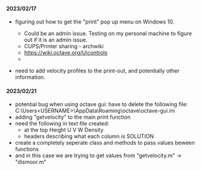 #### 2023/02/17

- figuring out how to get the "print" pop up menu on Windows 10.
    - Could be an admin issue. Testing on my personal machine to figure out if it is an admin issue.
    - CUPS/Printer sharing - archwiki
    - https://wiki.octave.org/Uicontrols
    - 

- need to add velocity profiles to the print-out, and potentially other information.

#### 2023/02/21

- potential bug when using octave gui: have to delete the following file: C:\Users\<USERNAME>\AppData\Roaming\octave\octave-gui.ini
- adding "getvelocity" to the main print function
- need the following in text file created:
    - at the top Height U V W Density
    - headers describing what each column is
SOLUTION
- create a completely seperate class and methods to pass values beween functions
- and in this case we are trying to get values from "getvelocity.m" -> "dismoor.m" 


